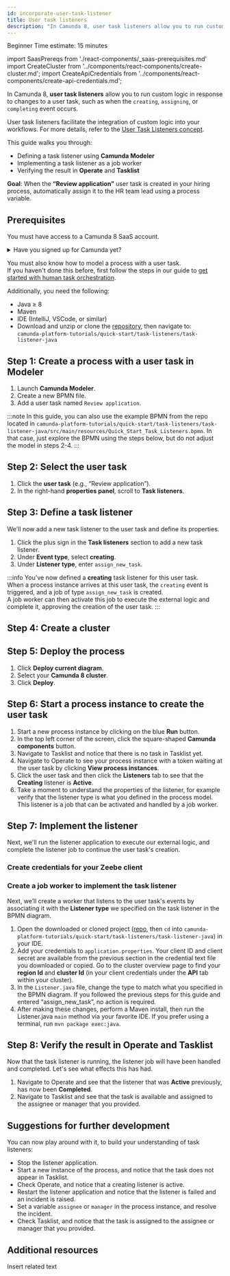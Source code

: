 ```yaml
---
id: incorporate-user-task-listener
title: User task listeners
description: "In Camunda 8, user task listeners allow you to run custom logic when a user task is created, assigned, or completed."
---
```


<span class="badge badge--beginner">Beginner</span>
<span class="badge badge--medium">Time estimate: 15 minutes</span>

import SaasPrereqs from './react-components/\_saas-prerequisites.md'
import CreateCluster from '../components/react-components/create-cluster.md';
import CreateApiCredentials from '../components/react-components/create-api-credentials.md';

In Camunda 8, **user task listeners** allow you to run custom logic in response to changes to a user task, such as when the `creating`, `assigning`, or `completing` event occurs.

User task listeners facilitate the integration of custom logic into your workflows. For more details, refer to the [User Task Listeners concept](../components/concepts/user-task-listeners.md).

This guide walks you through:

- Defining a task listener using **Camunda Modeler**
- Implementing a task listener as a job worker
- Verifying the result in **Operate** and **Tasklist**

**Goal**: When the **“Review application”** user task is created in your hiring process, automatically assign it to the HR team lead using a process variable.

## Prerequisites

You must have access to a Camunda 8 SaaS account.

<details>
   <summary>Have you signed up for Camunda yet?</summary>
   <SaasPrereqs/>
</details>

You must also know how to model a process with a user task.  
If you haven't done this before, first follow the steps in our guide to [get started with human task orchestration](./getting-started-orchestrate-human-tasks.md).

Additionally, you need the following:

- Java ≥ 8
- Maven
- IDE (IntelliJ, VSCode, or similar)
- Download and unzip or clone the [repository](https://github.com/camunda/camunda-platform-tutorials), then navigate to:  
  `camunda-platform-tutorials/quick-start/task-listeners/task-listener-java`

## Step 1: Create a process with a user task in Modeler

1. Launch **Camunda Modeler**.
2. Create a new BPMN file.
3. Add a user task named `Review application`.

:::note
In this guide, you can also use the example BPMN from the repo located in `camunda-platform-tutorials/quick-start/task-listeners/task-listener-java/src/main/resources/Quick_Start_Task_Listeners.bpmn`.
In that case, just explore the BPMN using the steps below, but do not adjust the model in steps 2-4.
:::

<!---![camunda modeler with user task](path-to-screenshot1.png)--->

## Step 2: Select the user task

1. Click the **user task** (e.g., “Review application”).
2. In the right-hand **properties panel**, scroll to **Task listeners**.

<!--- ![properties panel with user task details](path-to-screenshot2.png)--->

## Step 3: Define a task listener

We'll now add a new task listener to the user task and define its properties.

1. Click the plus sign in the **Task listeners** section to add a new task listener.
2. Under **Event type**, select **creating**.
3. Under **Listener type**, enter `assign_new_task`.

<!---![add task listener UI](path-to-screenshot3.png)--->

:::info
You've now defined a **creating** task listener for this user task.  
When a process instance arrives at this user task, the `creating` event is triggered, and a job of type `assign_new_task` is created.  
A job worker can then activate this job to execute the external logic and complete it, approving the creation of the user task.
:::

## Step 4: Create a cluster

<CreateCluster/>

## Step 5: Deploy the process

1. Click **Deploy current diagram**.
2. Select your **Camunda 8 cluster**.
3. Click **Deploy**.

<!-- ![deploy the process](path-to-screenshot4.png) -->

## Step 6: Start a process instance to create the user task

1. Start a new process instance by clicking on the blue **Run** button.
2. In the top left corner of the screen, click the square-shaped **Camunda components** button.
3. Navigate to Tasklist and notice that there is no task in Tasklist yet.
4. Navigate to Operate to see your process instance with a token waiting at the user task by clicking **View process instances**.
5. Click the user task and then click the **Listeners** tab to see that the **Creating** listener is **Active**.
6. Take a moment to understand the properties of the listener, for example verify that the listener type is what you defined in the process model. This listener is a job that can be activated and handled by a job worker.

## Step 7: Implement the listener

Next, we'll run the listener application to execute our external logic, and complete the listener job to continue the user task's creation.

### Create credentials for your Zeebe client

<CreateApiCredentials/>

### Create a job worker to implement the task listener

Next, we’ll create a worker that listens to the user task's events by associating it with the **Listener type** we specified on the task listener in the BPMN diagram.

1. Open the downloaded or cloned project ([repo](https://github.com/camunda/camunda-platform-tutorials), then `cd` into `camunda-platform-tutorials/quick-start/task-listeners/task-listener-java`) in your IDE.
2. Add your credentials to `application.properties`. Your client ID and client secret are available from the previous section in the credential text file you downloaded or copied. Go to the cluster overview page to find your **region Id** and **cluster Id** (in your client credentials under the **API** tab within your cluster).
3. In the `Listener.java` file, change the type to match what you specified in the BPMN diagram. If you followed the previous steps for this guide and entered “assign_new_task”, no action is required.
4. After making these changes, perform a Maven install, then run the Listener.java `main` method via your favorite IDE. If you prefer using a terminal, run `mvn package exec:java`.

## Step 8: Verify the result in **Operate** and **Tasklist**

Now that the task listener is running, the listener job will have been handled and completed. Let's see what effects this has had.

1. Navigate to Operate and see that the listener that was **Active** previously, has now been **Completed**.
2. Navigate to Tasklist and see that the task is available and assigned to the assignee or manager that you provided.

## Suggestions for further development

You can now play around with it, to build your understanding of task listeners:

- Stop the listener application.
- Start a new instance of the process, and notice that the task does not appear in Tasklist.
- Check Operate, and notice that a creating listener is active.
- Restart the listener application and notice that the listener is failed and an incident is raised.
- Set a variable `assignee` or `manager` in the process instance, and resolve the incident.
- Check Tasklist, and notice that the task is assigned to the assignee or manager that you provided.

## Additional resources

Insert related text
